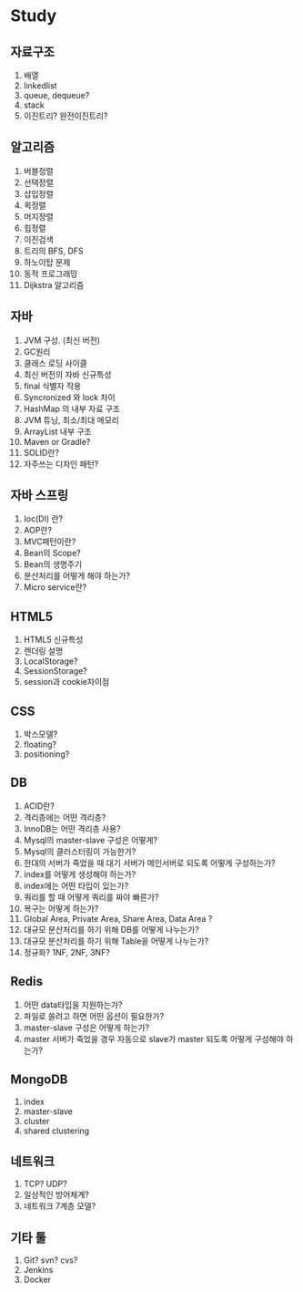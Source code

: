 # Study

## 자료구조
1. 배열
1. linkedlist
1. queue, dequeue?
1. stack
1. 이진트리? 완전이진트리?

## 알고리즘
1. 버블정렬
1. 선택정렬
1. 삽입정렬
1. 퀵정렬
1. 머지정렬
1. 힙정렬
1. 이진검색
1. 트리의 BFS, DFS
1. 하노이탑 문제
1. 동적 프로그래밍
1. Dijkstra 알고리즘

## 자바
1. JVM 구성. (최신 버전)
1. GC원리
1. 클래스 로딩 사이클
1. 최신 버전의 자바 신규특성
1. final 식별자 작용
1. Syncronized 와 lock 차이
1. HashMap 의 내부 자료 구조
1. JVM 튜닝, 최소/최대 메모리 
1. ArrayList 내부 구조
1. Maven or Gradle?
1. SOLID란?
1. 자주쓰는 디자인 패턴?

## 자바 스프링
1. Ioc(DI) 란?
1. AOP란?
1. MVC패턴이란?
1. Bean의 Scope?
1. Bean의 생명주기
1. 분산처리를 어떻게 해야 하는가?
1. Micro service란?

## HTML5
1. HTML5 신규특성
1. 렌더링 설명
1. LocalStorage?
1. SessionStorage?
1. session과 cookie차이점 

## CSS
1. 박스모델?
1. floating?
1. positioning?

## DB
1. ACID란?
1. 격리층에는 어떤 격리층?
1. InnoDB는 어떤 격리층 사용?
1. Mysql의 master-slave 구성은 어떻게?
1. Mysql의 클러스터링이 가능한가?
1. 한대의 서버가 죽었을 때 대기 서버가 메인서버로 되도록 어떻게 구성하는가?
1. index를 어떻게 생성해야 하는가?
1. index에는 어떤 타입이 있는가?
1. 쿼리를 할 때 어떻게 쿼리를 짜야 빠른가?
1. 복구는 어떻게 하는가?
1. Global Area, Private Area, Share Area, Data Area ? 
1. 대규모 분산처리를 하기 위해 DB를 어떻게 나누는가?
1. 대규모 분산처리를 하기 위해 Table을 어떻게 나누는가?
1. 정규화? 1NF, 2NF, 3NF?

## Redis
1. 어떤 data타입을 지원하는가?
1. 파일로 쓸려고 하면 어떤 옵션이 필요한가?
1. master-slave 구성은 어떻게 하는가?
1. master 서버가 죽었을 경우 자동으로 slave가 master 되도록 어떻게 구성해야 하는가?

## MongoDB
1. index 
1. master-slave
1. cluster
1. shared clustering 

## 네트워크
1. TCP? UDP?
1. 일상적인 방어체계?
1. 네트워크 7계층 모델?

## 기타 툴
1. Git? svn? cvs?
1. Jenkins
1. Docker

